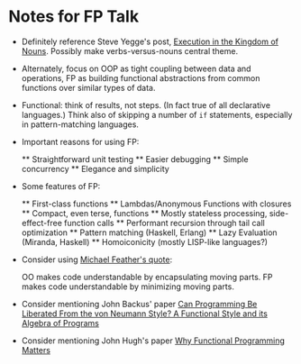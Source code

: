 Notes for FP Talk
=================

* Definitely reference Steve Yegge's post, [Execution in the Kingdom of 
  Nouns][sy1].  Possibly make verbs-versus-nouns central theme.

* Alternately, focus on OOP as tight coupling between data and operations, FP
  as building functional abstractions from common functions over similar types
  of data.

* Functional: think of results, not steps.  (In fact true of all declarative
  languages.)  Think also of skipping a number of `if` statements, especially
  in pattern-matching languages.

* Important reasons for using FP:

  ** Straightforward unit testing
  ** Easier debugging
  ** Simple concurrency
  ** Elegance and simplicity

* Some features of FP:

  ** First-class functions
  ** Lambdas/Anonymous Functions with closures
  ** Compact, even terse, functions
  ** Mostly stateless processing, side-effect-free function calls
  ** Performant recursion through tail call optimization
  ** Pattern matching (Haskell, Erlang)
  ** Lazy Evaluation (Miranda, Haskell)
  ** Homoiconicity (mostly LISP-like languages?)


* Consider using [Michael Feather's quote][mf1]: 

    OO makes code understandable by encapsulating moving parts.  FP makes code 
    understandable by minimizing moving parts.

* Consider mentioning John Backus' paper [Can Programming Be Liberated From the
  von Neumann Style? A Functional Style and its Algebra of Programs][jb1]

* Consider mentioning John Hugh's paper [Why Functional Programming 
  Matters][jh1]



  [mf1]: https://twitter.com/mfeathers/status/29581296216
  [sy1]: http://steve-yegge.blogspot.com/2006/03/execution-in-kingdom-of-nouns.html
  [jb1]: http://www.stanford.edu/class/cs242/readings/backus.pdf
  [jh1]: http://www.cs.kent.ac.uk/people/staff/dat/miranda/whyfp90.pdf